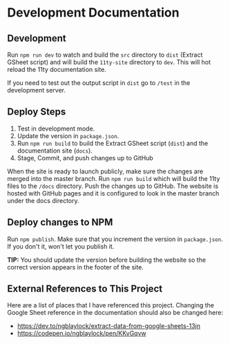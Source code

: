 # Development Documentation

## Development

Run `npm run dev` to watch and build the `src` directory to `dist` (Extract GSheet script) and will build the `11ty-site` directory to `dev`. This will hot reload the 11ty documentation site.

If you need to test out the output script in `dist` go to `/test` in the development server.

## Deploy Steps

1. Test in development mode.
2. Update the version in `package.json`.
3. Run `npm run build` to build the Extract GSheet script (`dist`) and the documentation site (`docs`).
4. Stage, Commit, and push changes up to GitHub

When the site is ready to launch publicly, make sure the changes are merged into the master branch. Run `npm run build` which will build the 11ty files to the `/docs` directory. Push the changes up to GitHub. The website is hosted with GitHub pages and it is configured to look in the master branch under the docs directory.


## Deploy changes to NPM

Run `npm publish`. Make sure that you increment the version in `package.json`. If you don't it, won't let you publish it.

**TIP:** You should update the version before building the website so the correct version appears in the footer of the site.

## External References to This Project

Here are a list of places that I have referenced this project. Changing the Google Sheet reference in the documentation should also be changed here:

- https://dev.to/ngblaylock/extract-data-from-google-sheets-13jn
- https://codepen.io/ngblaylock/pen/KKvGqvw
